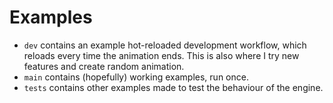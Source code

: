 # Examples
- `dev` contains an example hot-reloaded development workflow, which reloads every time the animation ends. This is also where I try new features and create random animation.
- `main` contains (hopefully) working examples, run once.
- `tests` contains other examples made to test the behaviour of the engine.